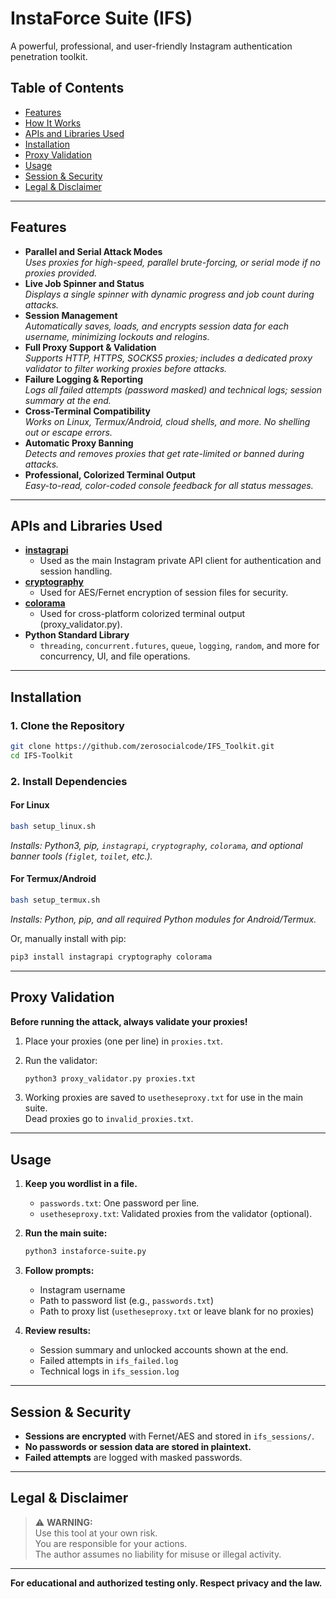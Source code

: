 # InstaForce Suite (IFS)

A powerful, professional, and user-friendly Instagram authentication penetration toolkit.

## Table of Contents

- [Features](#features)
- [How It Works](#how-it-works)
- [APIs and Libraries Used](#apis-and-libraries-used)
- [Installation](#installation)
- [Proxy Validation](#proxy-validation)
- [Usage](#usage)
- [Session & Security](#session--security)
- [Legal & Disclaimer](#legal--disclaimer)

---

## Features

- **Parallel and Serial Attack Modes**  
  *Uses proxies for high-speed, parallel brute-forcing, or serial mode if no proxies provided.*
- **Live Job Spinner and Status**  
  *Displays a single spinner with dynamic progress and job count during attacks.*
- **Session Management**  
  *Automatically saves, loads, and encrypts session data for each username, minimizing lockouts and relogins.*
- **Full Proxy Support & Validation**  
  *Supports HTTP, HTTPS, SOCKS5 proxies; includes a dedicated proxy validator to filter working proxies before attacks.*
- **Failure Logging & Reporting**  
  *Logs all failed attempts (password masked) and technical logs; session summary at the end.*
- **Cross-Terminal Compatibility**  
  *Works on Linux, Termux/Android, cloud shells, and more. No shelling out or escape errors.*
- **Automatic Proxy Banning**  
  *Detects and removes proxies that get rate-limited or banned during attacks.*
- **Professional, Colorized Terminal Output**  
  *Easy-to-read, color-coded console feedback for all status messages.*

---

## APIs and Libraries Used

- **[instagrapi](https://github.com/adw0rd/instagrapi)**  
  - Used as the main Instagram private API client for authentication and session handling.
- **[cryptography](https://cryptography.io/)**  
  - Used for AES/Fernet encryption of session files for security.
- **[colorama](https://pypi.org/project/colorama/)**  
  - Used for cross-platform colorized terminal output (proxy_validator.py).
- **Python Standard Library**
  - `threading`, `concurrent.futures`, `queue`, `logging`, `random`, and more for concurrency, UI, and file operations.

---

## Installation

### 1. Clone the Repository

```sh
git clone https://github.com/zerosocialcode/IFS_Toolkit.git
cd IFS-Toolkit
```

### 2. Install Dependencies

#### For Linux

```sh
bash setup_linux.sh
```
*Installs: Python3, pip, `instagrapi`, `cryptography`, `colorama`, and optional banner tools (`figlet`, `toilet`, etc.).*

#### For Termux/Android

```sh
bash setup_termux.sh
```
*Installs: Python, pip, and all required Python modules for Android/Termux.*

Or, manually install with pip:

```sh
pip3 install instagrapi cryptography colorama
```

---

## Proxy Validation

**Before running the attack, always validate your proxies!**

1. Place your proxies (one per line) in `proxies.txt`.
2. Run the validator:

    ```sh
    python3 proxy_validator.py proxies.txt
    ```

3. Working proxies are saved to `usetheseproxy.txt` for use in the main suite.  
   Dead proxies go to `invalid_proxies.txt`.

---

## Usage

1. **Keep you wordlist in a file.**
    - `passwords.txt`: One password per line.
    - `usetheseproxy.txt`: Validated proxies from the validator (optional).

2. **Run the main suite:**

    ```sh
    python3 instaforce-suite.py
    ```

3. **Follow prompts:**
    - Instagram username
    - Path to password list (e.g., `passwords.txt`)
    - Path to proxy list (`usetheseproxy.txt` or leave blank for no proxies)

4. **Review results:**
    - Session summary and unlocked accounts shown at the end.
    - Failed attempts in `ifs_failed.log`
    - Technical logs in `ifs_session.log`

---

## Session & Security

- **Sessions are encrypted** with Fernet/AES and stored in `ifs_sessions/`.
- **No passwords or session data are stored in plaintext.**
- **Failed attempts** are logged with masked passwords.

---

## Legal & Disclaimer

> ⚠️ **WARNING:**  
> Use this tool at your own risk.  
> You are responsible for your actions.  
> The author assumes no liability for misuse or illegal activity.

---
**For educational and authorized testing only. Respect privacy and the law.**

